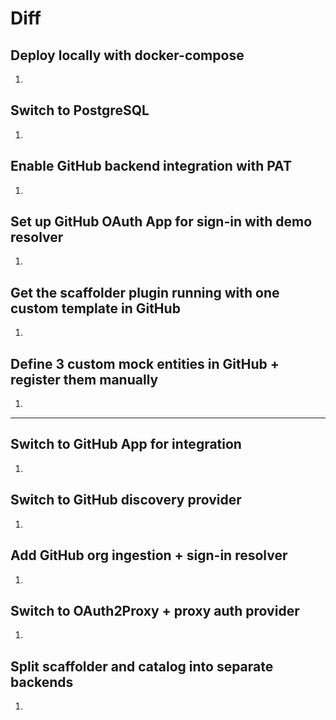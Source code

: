 # Diff

## Deploy locally with docker-compose

1.

## Switch to PostgreSQL

1.

## Enable GitHub backend integration with PAT

1.

## Set up GitHub OAuth App for sign-in with demo resolver

1.

## Get the scaffolder plugin running with one custom template in GitHub

1.

## Define 3 custom mock entities in GitHub + register them manually

1.

---

## Switch to GitHub App for integration

1.

## Switch to GitHub discovery provider

1.

## Add GitHub org ingestion + sign-in resolver

1.

## Switch to OAuth2Proxy + proxy auth provider

1.

## Split scaffolder and catalog into separate backends

1.

